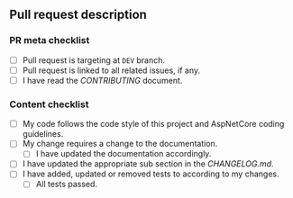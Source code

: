 ## Pull request description
<!--- 
    Describe the changes here and motiviations behind them, if it is not obvious
    from the related issues. Does it have new features, breaking changes, etc. 
-->

### PR meta checklist
- [ ] Pull request is targeting at `DEV` branch.
- [ ] Pull request is linked to all related issues, if any.
- [ ] I have read the _CONTRIBUTING_ document.

### Content checklist
- [ ] My code follows the code style of this project and AspNetCore coding guidelines.
- [ ] My change requires a change to the documentation.
  - [ ] I have updated the documentation accordingly.
- [ ] I have updated the appropriate sub section in the _CHANGELOG.md_.
- [ ] I have added, updated or removed tests to according to my changes.
  - [ ] All tests passed.
